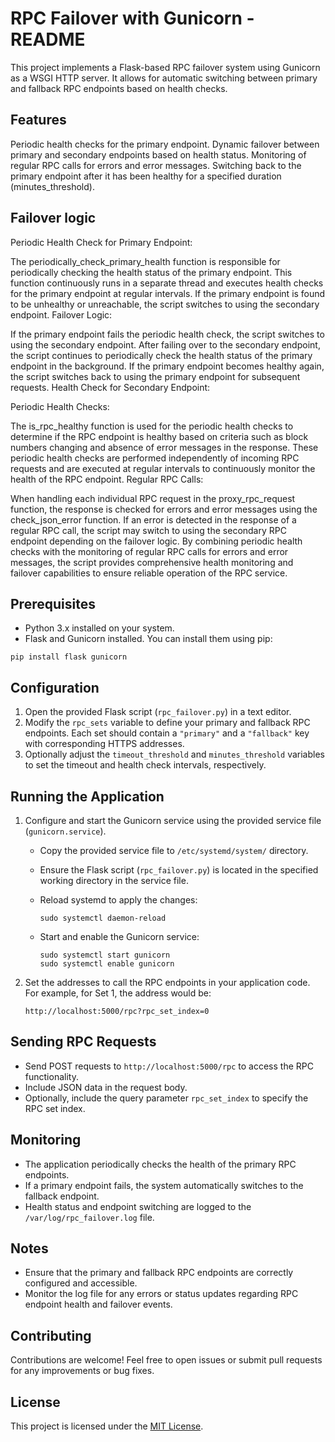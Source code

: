 
# RPC Failover with Gunicorn - README

This project implements a Flask-based RPC failover system using Gunicorn as a WSGI HTTP server. It allows for automatic switching between primary and fallback RPC endpoints based on health checks.

## Features


Periodic health checks for the primary endpoint.
Dynamic failover between primary and secondary endpoints based on health status.
Monitoring of regular RPC calls for errors and error messages.
Switching back to the primary endpoint after it has been healthy for a specified duration (minutes_threshold).


## Failover logic

Periodic Health Check for Primary Endpoint:

The periodically_check_primary_health function is responsible for periodically checking the health status of the primary endpoint.
This function continuously runs in a separate thread and executes health checks for the primary endpoint at regular intervals.
If the primary endpoint is found to be unhealthy or unreachable, the script switches to using the secondary endpoint.
Failover Logic:

If the primary endpoint fails the periodic health check, the script switches to using the secondary endpoint.
After failing over to the secondary endpoint, the script continues to periodically check the health status of the primary endpoint in the background.
If the primary endpoint becomes healthy again, the script switches back to using the primary endpoint for subsequent requests.
Health Check for Secondary Endpoint:

Periodic Health Checks:

The is_rpc_healthy function is used for the periodic health checks to determine if the RPC endpoint is healthy based on criteria such as block numbers changing and absence of error messages in the response.
These periodic health checks are performed independently of incoming RPC requests and are executed at regular intervals to continuously monitor the health of the RPC endpoint.
Regular RPC Calls:

When handling each individual RPC request in the proxy_rpc_request function, the response is checked for errors and error messages using the check_json_error function.
If an error is detected in the response of a regular RPC call, the script may switch to using the secondary RPC endpoint depending on the failover logic.
By combining periodic health checks with the monitoring of regular RPC calls for errors and error messages, the script provides comprehensive health monitoring and failover capabilities to ensure reliable operation of the RPC service.

## Prerequisites

- Python 3.x installed on your system.
- Flask and Gunicorn installed. You can install them using pip:

```
pip install flask gunicorn
```

## Configuration

1. Open the provided Flask script (`rpc_failover.py`) in a text editor.
2. Modify the `rpc_sets` variable to define your primary and fallback RPC endpoints. Each set should contain a `"primary"` and a `"fallback"` key with corresponding HTTPS addresses.
3. Optionally adjust the `timeout_threshold` and `minutes_threshold` variables to set the timeout and health check intervals, respectively.

## Running the Application

1. Configure and start the Gunicorn service using the provided service file (`gunicorn.service`).
   - Copy the provided service file to `/etc/systemd/system/` directory.
   - Ensure the Flask script (`rpc_failover.py`) is located in the specified working directory in the service file.
   - Reload systemd to apply the changes:

     ```
     sudo systemctl daemon-reload
     ```

   - Start and enable the Gunicorn service:

     ```
     sudo systemctl start gunicorn
     sudo systemctl enable gunicorn
     ```

2. Set the addresses to call the RPC endpoints in your application code. For example, for Set 1, the address would be:

   ```
   http://localhost:5000/rpc?rpc_set_index=0
   ```

## Sending RPC Requests

- Send POST requests to `http://localhost:5000/rpc` to access the RPC functionality.
- Include JSON data in the request body.
- Optionally, include the query parameter `rpc_set_index` to specify the RPC set index.

## Monitoring

- The application periodically checks the health of the primary RPC endpoints.
- If a primary endpoint fails, the system automatically switches to the fallback endpoint.
- Health status and endpoint switching are logged to the `/var/log/rpc_failover.log` file.

## Notes

- Ensure that the primary and fallback RPC endpoints are correctly configured and accessible.
- Monitor the log file for any errors or status updates regarding RPC endpoint health and failover events.

## Contributing

Contributions are welcome! Feel free to open issues or submit pull requests for any improvements or bug fixes.

## License

This project is licensed under the [MIT License](LICENSE).
```
